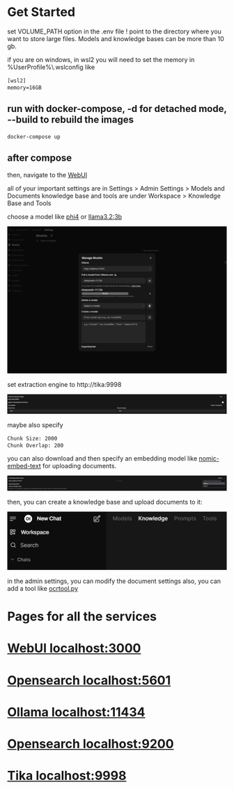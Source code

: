 # Get Started 

set VOLUME_PATH option in the .env file !
point to the directory where you want to store large files. Models and knowledge bases can be more than 10 gb.

if you are on windows, in wsl2 you will need to set the memory in %UserProfile%\\.wslconfig like

    [wsl2]
    memory=16GB

## run with docker-compose, -d for detached mode, --build to rebuild the images

    docker-compose up

## after compose



then, navigate to the [WebUI](http://localhost:3000/) 

all of your important settings are in Settings > Admin Settings > Models and Documents
knowledge base and tools are under Workspace > Knowledge Base and Tools

choose a model like [phi4](https://ollama.com/library/phi4) or [llama3.2:3b](https://ollama.com/library/llama3.2:3b)

![img](./image.png)

set extraction engine to http://tika:9998

![img](./image3.png)

maybe also specify

    Chunk Size: 2000
    Chunk Overlap: 200

you can also download and then specify an embedding model like [nomic-embed-text](https://ollama.com/library/nomic-embed-text) for uploading documents.

![img](./image1.png)

then, you can create a knowledge base and upload documents to it:

![img](./image2.png)


in the admin settings, you can modify the document settings
also, you can add a tool like [ocrtool.py](./ocrtool.py) 

# Pages for all the services

    
# [WebUI localhost:3000](http://localhost:3000/)
    
# [Opensearch localhost:5601](http://localhost:5601/)

# [Ollama localhost:11434](http://localhost:11434/)
        
# [Opensearch localhost:9200](http://localhost:9200/)

# [Tika localhost:9998](http://localhost:9998/)